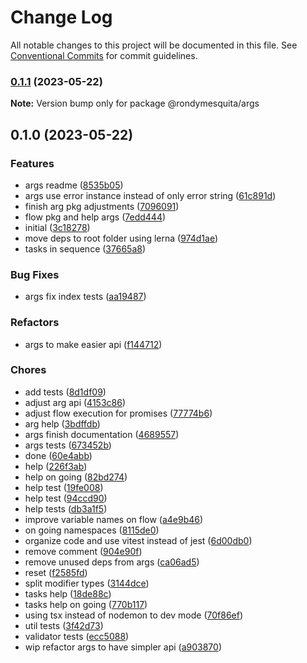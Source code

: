 # Change Log

All notable changes to this project will be documented in this file.
See [Conventional Commits](https://conventionalcommits.org) for commit guidelines.

### [0.1.1](https://github.com/rondymesquita/shell/compare/@rondymesquita/args@0.1.0...@rondymesquita/args@0.1.1) (2023-05-22)

**Note:** Version bump only for package @rondymesquita/args

## 0.1.0 (2023-05-22)

### Features

- args readme ([8535b05](https://github.com/rondymesquita/shell/commit/8535b05b4a272bff9827462c4277cb542a115861))
- args use error instance instead of only error string ([61c891d](https://github.com/rondymesquita/shell/commit/61c891dd8d6eea6a561fe66f8e5ef74fcd284491))
- finish arg pkg adjustments ([7096091](https://github.com/rondymesquita/shell/commit/7096091e549bdfda75fd83043e9fb254c3d0473b))
- flow pkg and help args ([7edd444](https://github.com/rondymesquita/shell/commit/7edd444b52db00024f6fe9c2869d64f6f507c164))
- initial ([3c18278](https://github.com/rondymesquita/shell/commit/3c1827858fc740a89c80b991e5166a262a0b21c2))
- move deps to root folder using lerna ([974d1ae](https://github.com/rondymesquita/shell/commit/974d1ae444afef95827b18ac6eadd061412b0481))
- tasks in sequence ([37665a8](https://github.com/rondymesquita/shell/commit/37665a847ab601dc90f72cfad91a9ad52be38278))

### Bug Fixes

- args fix index tests ([aa19487](https://github.com/rondymesquita/shell/commit/aa194870d0cbdc47a9efd93ab4376e43cc60bc80))

### Refactors

- args to make easier api ([f144712](https://github.com/rondymesquita/shell/commit/f144712c928913c72d847ebf5d161ef14b1db3cc))

### Chores

- add tests ([8d1df09](https://github.com/rondymesquita/shell/commit/8d1df098eedf15944012c138309b75e1e94bd849))
- adjust arg api ([4153c86](https://github.com/rondymesquita/shell/commit/4153c86a8c0446ecc5a2c93d6153c7cd19607cdb))
- adjust flow execution for promises ([77774b6](https://github.com/rondymesquita/shell/commit/77774b69749c2b153b88571db39b81172cebc89c))
- arg help ([3bdffdb](https://github.com/rondymesquita/shell/commit/3bdffdb4a07193b0cc8530b972c58a011a29fa84))
- args finish documentation ([4689557](https://github.com/rondymesquita/shell/commit/4689557b1084bc04bb41391d079148020196b355))
- args tests ([673452b](https://github.com/rondymesquita/shell/commit/673452ba4baf9c04203dc3e01247706491d46ff7))
- done ([60e4abb](https://github.com/rondymesquita/shell/commit/60e4abb36c50586cc2bddb0d4c44861bff913cfd))
- help ([226f3ab](https://github.com/rondymesquita/shell/commit/226f3abf8c16c68e96418cd6f0f9a8a4b3e0b3d4))
- help on going ([82bd274](https://github.com/rondymesquita/shell/commit/82bd274611e6772e256dc289c68c8caad5f1ddb1))
- help test ([19fe008](https://github.com/rondymesquita/shell/commit/19fe0085020e28aa5866ca2d747471d8a1c11904))
- help test ([94ccd90](https://github.com/rondymesquita/shell/commit/94ccd9001f89ccb60095f39d0b0118651a26f326))
- help tests ([db3a1f5](https://github.com/rondymesquita/shell/commit/db3a1f56f0cbb1a2be364a07f6c0e166479cc642))
- improve variable names on flow ([a4e9b46](https://github.com/rondymesquita/shell/commit/a4e9b46b1fe81389ee068d2697db349eb07db2fa))
- on going namespaces ([8115de0](https://github.com/rondymesquita/shell/commit/8115de073ce5683d6382e4647a55e44fbedd8534))
- organize code and use vitest instead of jest ([6d00db0](https://github.com/rondymesquita/shell/commit/6d00db0edb9dda46e0d7657f26371855b1c77b0c))
- remove comment ([904e90f](https://github.com/rondymesquita/shell/commit/904e90f449d630100cee93b3c1d8e8382c3a2796))
- remove unused deps from args ([ca06ad5](https://github.com/rondymesquita/shell/commit/ca06ad5a4ed7f4520625222d8183a21de4c4b6e2))
- reset ([f2585fd](https://github.com/rondymesquita/shell/commit/f2585fd4dd23c6e6c457e87d50f2594f52dfd259))
- split modifier types ([3144dce](https://github.com/rondymesquita/shell/commit/3144dce96cb249122fe8086b51247cdc3f193d54))
- tasks help ([18de88c](https://github.com/rondymesquita/shell/commit/18de88cd2278b85b0ddf4e6ff530b88998fba763))
- tasks help on going ([770b117](https://github.com/rondymesquita/shell/commit/770b1170495d120319d99cde0ad151d71b5d9dd8))
- using tsx instead of nodemon to dev mode ([70f86ef](https://github.com/rondymesquita/shell/commit/70f86ef723d25730dcb89a17818704b72d57fdb1))
- util tests ([3f42d73](https://github.com/rondymesquita/shell/commit/3f42d73cbf3a2123e13ed12e09f8107d1f452895))
- validator tests ([ecc5088](https://github.com/rondymesquita/shell/commit/ecc5088f9d83498cf5ca670c5ba05d6fb087d769))
- wip refactor args to have simpler api ([a903870](https://github.com/rondymesquita/shell/commit/a9038702f8488184317a2e9515c2be3b8b549e64))
